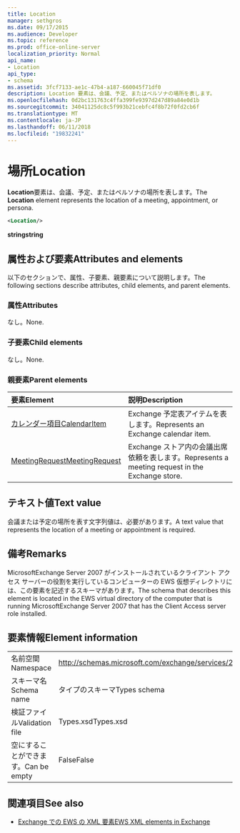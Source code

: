```yaml
---
title: Location
manager: sethgros
ms.date: 09/17/2015
ms.audience: Developer
ms.topic: reference
ms.prod: office-online-server
localization_priority: Normal
api_name:
- Location
api_type:
- schema
ms.assetid: 3fcf7133-ae1c-47b4-a187-660045f71df0
description: Location 要素は、会議、予定、またはペルソナの場所を表します。
ms.openlocfilehash: 0d2bc131763c4ffa399fe9397d247d89a84e0d1b
ms.sourcegitcommit: 34041125dc8c5f993b21cebfc4f8b72f0fd2cb6f
ms.translationtype: MT
ms.contentlocale: ja-JP
ms.lasthandoff: 06/11/2018
ms.locfileid: "19832241"
---
```

# <a name="location"></a><span data-ttu-id="f9a8c-103">場所</span><span class="sxs-lookup"><span data-stu-id="f9a8c-103">Location</span></span>

<span data-ttu-id="f9a8c-104">**Location**要素は、会議、予定、またはペルソナの場所を表します。</span><span class="sxs-lookup"><span data-stu-id="f9a8c-104">The **Location** element represents the location of a meeting, appointment, or persona.</span></span> 
  
```xml
<Location/>
```

 <span data-ttu-id="f9a8c-105">**string**</span><span class="sxs-lookup"><span data-stu-id="f9a8c-105">**string**</span></span>
## <a name="attributes-and-elements"></a><span data-ttu-id="f9a8c-106">属性および要素</span><span class="sxs-lookup"><span data-stu-id="f9a8c-106">Attributes and elements</span></span>

<span data-ttu-id="f9a8c-107">以下のセクションで、属性、子要素、親要素について説明します。</span><span class="sxs-lookup"><span data-stu-id="f9a8c-107">The following sections describe attributes, child elements, and parent elements.</span></span>
  
### <a name="attributes"></a><span data-ttu-id="f9a8c-108">属性</span><span class="sxs-lookup"><span data-stu-id="f9a8c-108">Attributes</span></span>

<span data-ttu-id="f9a8c-109">なし。</span><span class="sxs-lookup"><span data-stu-id="f9a8c-109">None.</span></span>
  
### <a name="child-elements"></a><span data-ttu-id="f9a8c-110">子要素</span><span class="sxs-lookup"><span data-stu-id="f9a8c-110">Child elements</span></span>

<span data-ttu-id="f9a8c-111">なし。</span><span class="sxs-lookup"><span data-stu-id="f9a8c-111">None.</span></span>
  
### <a name="parent-elements"></a><span data-ttu-id="f9a8c-112">親要素</span><span class="sxs-lookup"><span data-stu-id="f9a8c-112">Parent elements</span></span>

|<span data-ttu-id="f9a8c-113">**要素**</span><span class="sxs-lookup"><span data-stu-id="f9a8c-113">**Element**</span></span>|<span data-ttu-id="f9a8c-114">**説明**</span><span class="sxs-lookup"><span data-stu-id="f9a8c-114">**Description**</span></span>|
|:-----|:-----|
|[<span data-ttu-id="f9a8c-115">カレンダー項目</span><span class="sxs-lookup"><span data-stu-id="f9a8c-115">CalendarItem</span></span>](calendaritem.md) <br/> |<span data-ttu-id="f9a8c-116">Exchange 予定表アイテムを表します。</span><span class="sxs-lookup"><span data-stu-id="f9a8c-116">Represents an Exchange calendar item.</span></span>  <br/> |
|[<span data-ttu-id="f9a8c-117">MeetingRequest</span><span class="sxs-lookup"><span data-stu-id="f9a8c-117">MeetingRequest</span></span>](meetingrequest.md) <br/> |<span data-ttu-id="f9a8c-118">Exchange ストア内の会議出席依頼を表します。</span><span class="sxs-lookup"><span data-stu-id="f9a8c-118">Represents a meeting request in the Exchange store.</span></span>  <br/> |
   
## <a name="text-value"></a><span data-ttu-id="f9a8c-119">テキスト値</span><span class="sxs-lookup"><span data-stu-id="f9a8c-119">Text value</span></span>

<span data-ttu-id="f9a8c-120">会議または予定の場所を表す文字列値は、必要があります。</span><span class="sxs-lookup"><span data-stu-id="f9a8c-120">A text value that represents the location of a meeting or appointment is required.</span></span>
  
## <a name="remarks"></a><span data-ttu-id="f9a8c-121">備考</span><span class="sxs-lookup"><span data-stu-id="f9a8c-121">Remarks</span></span>

<span data-ttu-id="f9a8c-122">MicrosoftExchange Server 2007 がインストールされているクライアント アクセス サーバーの役割を実行しているコンピューターの EWS 仮想ディレクトリには、この要素を記述するスキーマがあります。</span><span class="sxs-lookup"><span data-stu-id="f9a8c-122">The schema that describes this element is located in the EWS virtual directory of the computer that is running MicrosoftExchange Server 2007 that has the Client Access server role installed.</span></span>
  
## <a name="element-information"></a><span data-ttu-id="f9a8c-123">要素情報</span><span class="sxs-lookup"><span data-stu-id="f9a8c-123">Element information</span></span>

|||
|:-----|:-----|
|<span data-ttu-id="f9a8c-124">名前空間</span><span class="sxs-lookup"><span data-stu-id="f9a8c-124">Namespace</span></span>  <br/> |http://schemas.microsoft.com/exchange/services/2006/types  <br/> |
|<span data-ttu-id="f9a8c-125">スキーマ名</span><span class="sxs-lookup"><span data-stu-id="f9a8c-125">Schema name</span></span>  <br/> |<span data-ttu-id="f9a8c-126">タイプのスキーマ</span><span class="sxs-lookup"><span data-stu-id="f9a8c-126">Types schema</span></span>  <br/> |
|<span data-ttu-id="f9a8c-127">検証ファイル</span><span class="sxs-lookup"><span data-stu-id="f9a8c-127">Validation file</span></span>  <br/> |<span data-ttu-id="f9a8c-128">Types.xsd</span><span class="sxs-lookup"><span data-stu-id="f9a8c-128">Types.xsd</span></span>  <br/> |
|<span data-ttu-id="f9a8c-129">空にすることができます。</span><span class="sxs-lookup"><span data-stu-id="f9a8c-129">Can be empty</span></span>  <br/> |<span data-ttu-id="f9a8c-130">False</span><span class="sxs-lookup"><span data-stu-id="f9a8c-130">False</span></span>  <br/> |
   
## <a name="see-also"></a><span data-ttu-id="f9a8c-131">関連項目</span><span class="sxs-lookup"><span data-stu-id="f9a8c-131">See also</span></span>



- [<span data-ttu-id="f9a8c-132">Exchange での EWS の XML 要素</span><span class="sxs-lookup"><span data-stu-id="f9a8c-132">EWS XML elements in Exchange</span></span>](ews-xml-elements-in-exchange.md)

